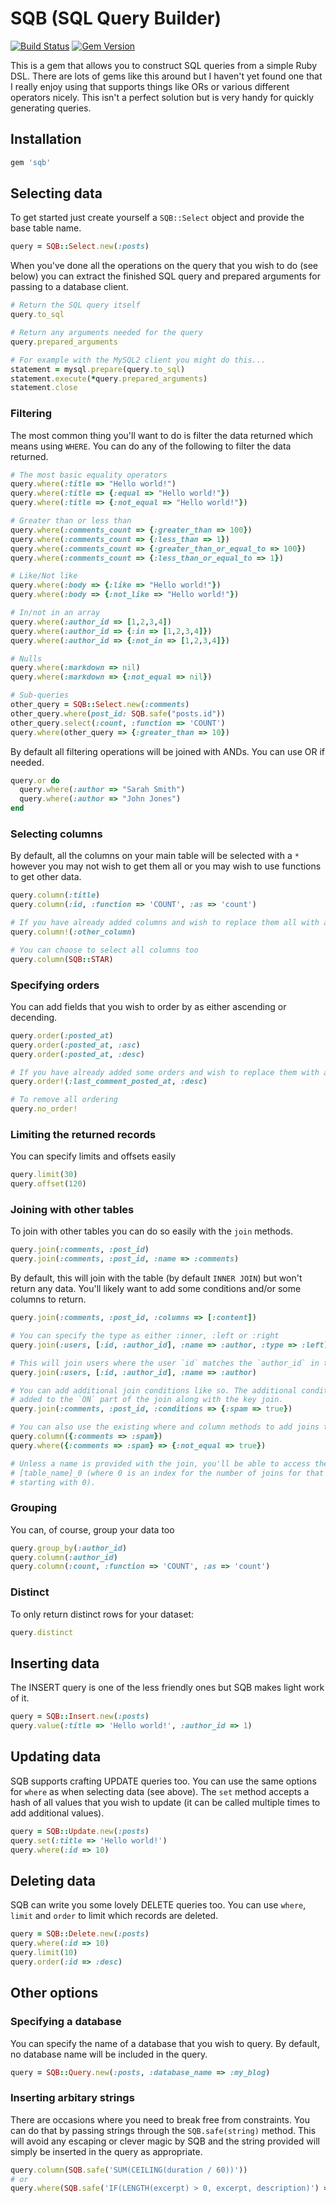 # SQB (SQL Query Builder)

[![Build Status](https://travis-ci.org/adamcooke/sqb.svg?branch=master)](https://travis-ci.org/adamcooke/sqb) [![Gem Version](https://badge.fury.io/rb/sqb.svg)](https://badge.fury.io/rb/sqb)

This is a gem that allows you to construct SQL queries from a simple Ruby DSL. There are lots of gems like this around but I haven't yet found one that I really enjoy using that supports things like ORs or various different operators nicely. This isn't a perfect solution but is very handy for quickly generating queries.

## Installation

```ruby
gem 'sqb'
```

## Selecting data

To get started just create yourself a `SQB::Select` object and provide the base table name.

```ruby
query = SQB::Select.new(:posts)
```

When you've done all the operations on the query that you wish to do (see below) you can extract the finished SQL query and prepared arguments for passing to a database client.

```ruby
# Return the SQL query itself
query.to_sql

# Return any arguments needed for the query
query.prepared_arguments

# For example with the MySQL2 client you might do this...
statement = mysql.prepare(query.to_sql)
statement.execute(*query.prepared_arguments)
statement.close
```

### Filtering

The most common thing you'll want to do is filter the data returned which means using `WHERE`. You can do any of the following to filter the data returned.

```ruby
# The most basic equality operators
query.where(:title => "Hello world!")
query.where(:title => {:equal => "Hello world!"})
query.where(:title => {:not_equal => "Hello world!"})

# Greater than or less than
query.where(:comments_count => {:greater_than => 100})
query.where(:comments_count => {:less_than => 1})
query.where(:comments_count => {:greater_than_or_equal_to => 100})
query.where(:comments_count => {:less_than_or_equal_to => 1})

# Like/Not like
query.where(:body => {:like => "Hello world!"})
query.where(:body => {:not_like => "Hello world!"})

# In/not in an array
query.where(:author_id => [1,2,3,4])
query.where(:author_id => {:in => [1,2,3,4]})
query.where(:author_id => {:not_in => [1,2,3,4]})

# Nulls
query.where(:markdown => nil)
query.where(:markdown => {:not_equal => nil})

# Sub-queries
other_query = SQB::Select.new(:comments)
other_query.where(post_id: SQB.safe("posts.id"))
other_query.select(:count, :function => 'COUNT')
query.where(other_query => {:greater_than => 10})
```

By default all filtering operations will be joined with ANDs. You can use OR if needed.

```ruby
query.or do
  query.where(:author => "Sarah Smith")
  query.where(:author => "John Jones")
end
```

### Selecting columns

By default, all the columns on your main table will be selected with a `*` however you may not wish to get them all or you may wish to use functions to get other data.

```ruby
query.column(:title)
query.column(:id, :function => 'COUNT', :as => 'count')

# If you have already added columns and wish to replace them all with a new one
query.column!(:other_column)

# You can choose to select all columns too
query.column(SQB::STAR)
```

### Specifying orders

You can add fields that you wish to order by as either ascending or decending.

```ruby
query.order(:posted_at)
query.order(:posted_at, :asc)
query.order(:posted_at, :desc)

# If you have already added some orders and wish to replace them with a new field
query.order!(:last_comment_posted_at, :desc)

# To remove all ordering
query.no_order!
```

### Limiting the returned records

You can specify limits and offsets easily

```ruby
query.limit(30)
query.offset(120)
```

### Joining with other tables

To join with other tables you can do so easily with the `join` methods.

```ruby
query.join(:comments, :post_id)
query.join(:comments, :post_id, :name => :comments)
```

By default, this will join with the table (by default `INNER JOIN`) but won't return any data. You'll likely want to add some conditions and/or some columns to return.

```ruby
query.join(:comments, :post_id, :columns => [:content])

# You can specify the type as either :inner, :left or :right
query.join(:users, [:id, :author_id], :name => :author, :type => :left)

# This will join users where the user `id` matches the `author_id` in the base table
query.join(:users, [:id, :author_id], :name => :author)

# You can add additional join conditions like so. The additional conditions will be
# added to the `ON` part of the join along with the key join.
query.join(:comments, :post_id, :conditions => {:spam => true})

# You can also use the existing where and column methods to add joins to these tables
query.column({:comments => :spam})
query.where({:comments => :spam} => {:not_equal => true})

# Unless a name is provided with the join, you'll be able to access the join as
# [table_name]_0 (where 0 is an index for the number of joins for that table
# starting with 0).
```

### Grouping

You can, of course, group your data too

```ruby
query.group_by(:author_id)
query.column(:author_id)
query.column(:count, :function => 'COUNT', :as => 'count')
```

### Distinct

To only return distinct rows for your dataset:

```ruby
query.distinct
```

## Inserting data

The INSERT query is one of the less friendly ones but SQB makes light work of it.

```ruby
query = SQB::Insert.new(:posts)
query.value(:title => 'Hello world!', :author_id => 1)
```

## Updating data

SQB supports crafting UPDATE queries too. You can use the same options for `where` as when selecting data (see above). The `set` method accepts a hash of all values that you wish to update (it can be called multiple times to add additional values).

```ruby
query = SQB::Update.new(:posts)
query.set(:title => 'Hello world!')
query.where(:id => 10)
```

## Deleting data

SQB can write you some lovely DELETE queries too. You can use `where`, `limit` and `order` to limit which records are deleted.

```ruby
query = SQB::Delete.new(:posts)
query.where(:id => 10)
query.limit(10)
query.order(:id => :desc)
```

## Other options

### Specifying a database

You can specify the name of a database that you wish to query. By default, no database name will be included in the query.

```ruby
query = SQB::Query.new(:posts, :database_name => :my_blog)
```

### Inserting arbitary strings

There are occasions where you need to break free from constraints. You can do that by passing strings through the `SQB.safe(string)` method. This will avoid any escaping or clever magic by SQB and the string provided will simply be inserted in the query as appropriate.

```ruby
query.column(SQB.safe('SUM(CEILING(duration / 60))'))
# or
query.where(SQB.safe('IF(LENGTH(excerpt) > 0, excerpt, description)') => {:equal => "Llamas!"})
```
